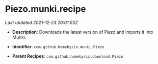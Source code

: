 # Piezo.munki.recipe

_Last updated 2021-12-23 20:01:50Z_

- **Description**: Downloads the latest version of Piezo and imports it into Munki.

- **Identifier**: `com.github.homebysix.munki.Piezo`

- **Parent Recipes**: `com.github.homebysix.download.Piezo`
